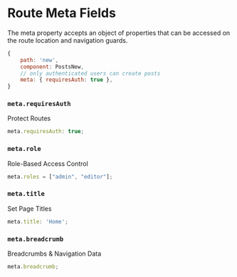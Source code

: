 # Route Meta Fields

The meta property accepts an object of properties that can be accessed on the route location and navigation guards.

```js
{
    path: 'new',
    component: PostsNew,
    // only authenticated users can create posts
    meta: { requiresAuth: true },
}
```

### `meta.requiresAuth`

Protect Routes

```js
meta.requiresAuth: true;
```

### `meta.role`

Role-Based Access Control

```js
meta.roles = ["admin", "editor"];
```

### `meta.title`

Set Page Titles

```js
meta.title: 'Home';
```

### `meta.breadcrumb`

Breadcrumbs & Navigation Data

```js
meta.breadcrumb;
```
